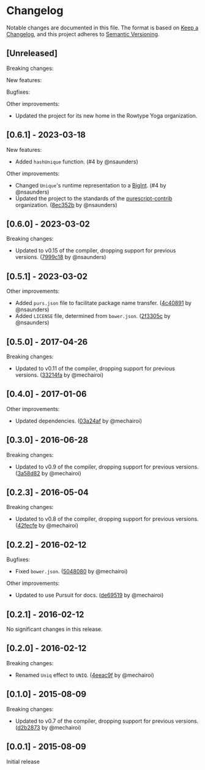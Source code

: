 # Changelog

Notable changes are documented in this file. The format is based on [Keep a Changelog](https://keepachangelog.com/en/1.0.0/), and this project adheres to [Semantic Versioning](https://semver.org/spec/v2.0.0.html).

## [Unreleased]

Breaking changes:

New features:

Bugfixes:

Other improvements:
- Updated the project for its new home in the Rowtype Yoga organization.

## [0.6.1] - 2023-03-18

New features:
- Added `hashUnique` function. (#4 by @nsaunders)

Other improvements:
- Changed `Unique`'s runtime representation to a [BigInt](https://developer.mozilla.org/en-US/docs/Web/JavaScript/Reference/Global_Objects/BigInt). (#4 by @nsaunders)
- Updated the project to the standards of the [purescript-contrib](https://github.com/purescript-contrib) organization. ([8ec352b](https://github.com/rowtype-yoga/purescript-unique/commit/8ec352ba1f7076c57c776872c2bc8ce7eb530e44) by @nsaunders)

## [0.6.0] - 2023-03-02

Breaking changes:
- Updated to v0.15 of the compiler, dropping support for previous versions. ([7999c18](https://github.com/rowtype-yoga/purescript-unique/commit/7999c1815adeb9011124c7d54902b55f18c8f295) by @nsaunders)

## [0.5.1] - 2023-03-02

Other improvements:
- Added `purs.json` file to facilitate package name transfer. ([4c40891](https://github.com/rowtype-yoga/purescript-unique/commit/4c40891f563c3e5f212fe3b0cef4c0c28dd917b8) by @nsaunders)
- Added `LICENSE` file, determined from `bower.json`. ([2f3305c](https://github.com/rowtype-yoga/purescript-unique/commit/2f3305cb511e6c270c25d53e6ebaaf3c193646ae) by @nsaunders)

## [0.5.0] - 2017-04-26

Breaking changes:
- Updated to v0.11 of the compiler, dropping support for previous versions. ([33214fa](https://github.com/rowtype-yoga/purescript-unique/commit/33214faf821843aad95a019ad0a4a28d2b305189) by @mechairoi)

## [0.4.0] - 2017-01-06

Other improvements:
- Updated dependencies. ([03a24af](https://github.com/rowtype-yoga/purescript-unique/commit/03a24af23dd9a64e08ff8a9f8d119437d2d9cf44) by @mechairoi)

## [0.3.0] - 2016-06-28

Breaking changes:
- Updated to v0.9 of the compiler, dropping support for previous versions. ([3a58d82](https://github.com/rowtype-yoga/purescript-unique/commit/3a58d82f1d9b5942cc29f3a31979a10978797204) by @mechairoi)

## [0.2.3] - 2016-05-04

Breaking changes:
- Updated to v0.8 of the compiler, dropping support for previous versions. ([42fecfe](https://github.com/rowtype-yoga/purescript-unique/commit/42fecfef16b3f54e7bf52ba8e882202f5f73fe6b) by @mechairoi)

## [0.2.2] - 2016-02-12

Bugfixes:
- Fixed `bower.json`. ([5048080](https://github.com/rowtype-yoga/purescript-unique/commit/5048080a43a552e5a4786aff4bd4ae93816ade0f) by @mechairoi)

Other improvements:
- Updated to use Pursuit for docs. ([de69519](https://github.com/rowtype-yoga/purescript-unique/commit/de695190c6bf43d827f0e63c0c99a6e080b262cc) by @mechairoi)

## [0.2.1] - 2016-02-12

No significant changes in this release.

## [0.2.0] - 2016-02-12

Breaking changes:
- Renamed `Uniq` effect to `UNIQ`. ([4eeac9f](https://github.com/rowtype-yoga/purescript-unique/commit/4eeac9f11f79b85bf8086d869ffa8fa56d9a9ec0) by @mechairoi)

## [0.1.0] - 2015-08-09

Breaking changes:
- Updated to v0.7 of the compiler, dropping support for previous versions. ([d2b2873](https://github.com/rowtype-yoga/purescript-unique/commit/d2b2873559a8c1bfe7dd3194a1614a77eac1a01e) by @mechairoi)

## [0.0.1] - 2015-08-09

Initial release
